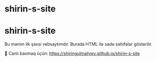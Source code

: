 # shirin-s-site
# shirin-s-site

Bu mənim ilk şəxsi vebsaytımdır. Burada HTML ilə sadə səhifələr göstərilir.

🔗 Canlı baxmaq üçün: https://shiringulmaliyev.github.io/shirin-s-site

